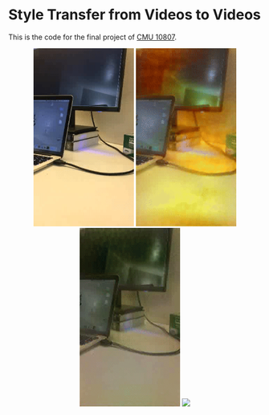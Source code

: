 # Style Transfer from Videos to Videos

This is the code for the final project of [CMU 10807](http://www.cs.cmu.edu/~rsalakhu/10807_2016/).


<div align='center'>
  <img src="gifs/pig_original.gif" width="200"/> 
  <img src="gifs/pig_lop_sm.gif" width="200"/> 
  <img src="gifs/pig_bigfish_sm.gif" width="200"/> 
  <img src="gifs/pig_5m_sm.gif" width="200"/> 
</div>
